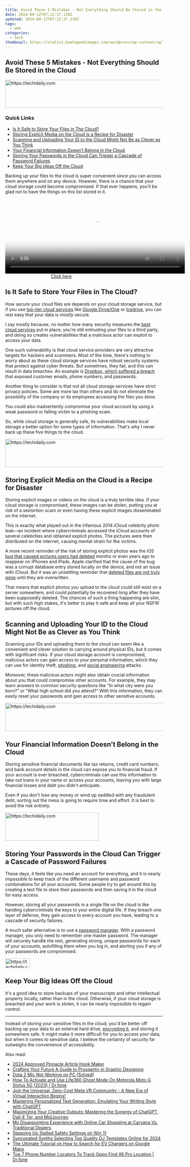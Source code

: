```yaml
---
title: Avoid These 5 Mistakes - Not Everything Should Be Stored in the Cloud
date: 2024-09-12T07:12:37.138Z
updated: 2024-09-13T07:12:37.138Z
tags:
  - web
categories:
  - tech
thumbnail: https://static1.howtogeekimages.com/wordpress/wp-content/uploads/2024/06/a-safe-with-some-files-and-a-cloud-icon-with-a-padlock-and-an-x.jpg
---
```


## Avoid These 5 Mistakes - Not Everything Should Be Stored in the Cloud

<!-- affiliate ads begin -->
<a href="https://appsumo.8odi.net/c/5597632/2123730/7443" target="_top" id="2123730">
  <img src="//a.impactradius-go.com/display-ad/7443-2123730" border="0" alt="https://techidaily.com" width="728" height="90"/>
</a>
<img height="0" width="0" src="https://appsumo.8odi.net/i/5597632/2123730/7443" style="position:absolute;visibility:hidden;" border="0" />
<!-- affiliate ads end -->

### Quick Links

* [Is It Safe to Store Your Files in The Cloud?](https://visual-screen-recording.techidaily.com/new-easyscreen-videotaker-analysis-plus-other-apps/)
* [Storing Explicit Media on the Cloud is a Recipe for Disaster](https://facebook-video-footage.techidaily.com/updated-avoiding-the-blank-thumbnail-scenario-in-shorts-for-2024/)
* [Scanning and Uploading Your ID to the Cloud Might Not Be as Clever as You Think](https://review-topics.techidaily.com/in-2024-complete-tutorial-to-use-vpna-to-fake-gps-location-on-xiaomi-redmi-a2plus-drfone-by-drfone-virtual-android/)
* [Your Financial Information Doesn’t Belong in the Cloud](https://hardware-help.techidaily.com/install-canon-mf8500c-drivers-on-your-computer-complete-guide-for-windows-users/)
* [Storing Your Passwords in the Cloud Can Trigger a Cascade of Password Failures](https://fox-blue.techidaily.com/updated-innovative-8-upgrades-for-webcam-video-quality/)
* [Keep Your Big Ideas Off the Cloud](https://change-location.techidaily.com/in-2024-full-guide-to-catch-100-iv-pokemon-using-a-map-on-samsung-galaxy-a34-5g-drfone-by-drfone-virtual-android/)

 Backing up your files to the cloud is super convenient since you can access them anywhere and on any device. However, there is a chance that your cloud storage could become compromised. If that ever happens, you'll be glad not to have the things on this list stored in it.

<!-- affiliate ads begin -->
<span id="1982499">
					<video width="576" height="240" style="cursor:pointer"
           poster="//a.impactradius-go.com/display-clicktoplayimage/1982499.png"
           onclick="if(!this.playClicked){this.play();this.setAttribute('controls',true);this.playClicked=true;}">
	   <source src="//a.impactradius-go.com/display-ad/22993-1982499">
	   <img src="//a.impactradius-go.com/display-clicktoplayimage/1982499.png" style="border: none; height: 100%; width: 100%; object-fit: contain">
	</video>
	<div style="width:360px;text-align:center"><a href="javascript:window.open(decodeURIComponent('https%3A%2F%2Fhomestyler.sjv.io%2Fc%2F5597632%2F1982499%2F22993'), '_blank');void(0);">Click here</a></div>
</span>
<img height="0" width="0" src="https://imp.pxf.io/i/5597632/1982499/22993" style="position:absolute;visibility:hidden;" border="0" />
<!-- affiliate ads end -->

##  Is It Safe to Store Your Files in The Cloud?

 How secure your cloud files are depends on your cloud storage service, but if you use [top-tier cloud services](https://instagram-video-recordings.techidaily.com/navigating-the-truth-in-your-photos-an-instagram-selfie-audit/) like [Google Drive/One](https://one.google.com/) or [Icedrive](https://icedrive.net/), you can rest easy that your data is _mostly_ secure.

 I say mostly because, no matter how many security measures the [best cloud services](https://instagram-video-recordings.techidaily.com/navigating-the-truth-in-your-photos-an-instagram-selfie-audit/) put in place, you’re still entrusting your files to a third party, and doing so creates vulnerabilities that a malicious actor can exploit to access your data.

 One such vulnerability is that cloud service providers are very attractive targets for hackers and scammers. Most of the time, there's nothing to worry about as these cloud storage services have robust security systems that protect against cyber threats. But sometimes, they fail, and this can result in data breaches. An example is [Dropbox, which suffered a breach](https://some-approaches.techidaily.com/updated-underwater-photographys-leading-seven-cams/) that exposed customer emails, phone numbers, and passwords.

 Another thing to consider is that not all cloud storage services have strict privacy policies. Some are more lax than others and do not eliminate the possibility of the company or its employees accessing the files you store.

 You could also inadvertently compromise your cloud account by using a weak password or falling victim to a phishing scam.

 So, while cloud storage is generally safe, its vulnerabilities make local storage a better option for some types of information. That's why I never back up these five things to the cloud.

<!-- affiliate ads begin -->
<a href="https://appsumo.8odi.net/c/5597632/2118311/7443" target="_top" id="2118311">
  <img src="//a.impactradius-go.com/display-ad/7443-2118311" border="0" alt="https://techidaily.com" width="728" height="90"/>
</a>
<img height="0" width="0" src="https://appsumo.8odi.net/i/5597632/2118311/7443" style="position:absolute;visibility:hidden;" border="0" />
<!-- affiliate ads end -->

##  Storing Explicit Media on the Cloud is a Recipe for Disaster

 Storing explicit images or videos on the cloud is a truly terrible idea. If your cloud storage is compromised, these images can be stolen, putting you at risk of a sextortion scam or even having these explicit images disseminated on the internet.

 This is exactly what played out in the infamous 2014 iCloud celebrity photo leak—an incident where cybercriminals accessed the iCloud accounts of several celebrities and obtained explicit photos. The pictures were then distributed on the internet, causing mental strain for the victims.

 A more recent reminder of the risk of storing explicit photos was the iOS [bug that caused pictures users had deleted](https://facebook-videos.techidaily.com/new-in-2024-facebook-cover-video-all-you-need-to-know/) months or even years ago to reappear on iPhones and iPads. Apple clarified that the cause of the bug was a corrupt database entry stored locally on the device, and not an issue with iCloud. But it was an unsettling reminder that [deleted files are not truly gone](https://screen-recording.techidaily.com/updated-enhancing-facebook-viewership-with-obs-broadcasts/) until they are overwritten.

 That means that explicit photos you upload to the cloud could still exist on a server somewhere, and could potentially be recovered long after they have been supposedly deleted. The chances of such a thing happening are slim, but with such high stakes, it's better to play it safe and keep all your NSFW pictures off the cloud.

##  Scanning and Uploading Your ID to the Cloud Might Not Be as Clever as You Think

 Scanning your IDs and uploading them to the cloud can seem like a convenient and clever solution to carrying around physical IDs, but it comes with significant risks. If your cloud storage account is compromised, malicious actors can gain access to your personal information, which they can use for identity theft, [phishing](https://visual-screen-recording.techidaily.com/updated-in-2024-the-essential-filmmakers-toolkit-a-guide-to-audio-recording/), and [social engineering](https://techidaily.com/how-to-factory-reset-oppo-a78-without-losing-data-drfone-by-drfone-reset-android-reset-android/) attacks.

 Moreover, these malicious actors might also obtain crucial information about you that could compromise other accounts. For example, they may learn answers to common security questions like “In what city were you born?” or “What high school did you attend?” With this information, they can easily reset your passwords and gain access to other sensitive accounts.

<!-- affiliate ads begin -->
<a href="https://appsumo.8odi.net/c/5597632/2130891/7443" target="_top" id="2130891">
  <img src="//a.impactradius-go.com/display-ad/7443-2130891" border="0" alt="https://techidaily.com" width="728" height="90"/>
</a>
<img height="0" width="0" src="https://appsumo.8odi.net/i/5597632/2130891/7443" style="position:absolute;visibility:hidden;" border="0" />
<!-- affiliate ads end -->

##  Your Financial Information Doesn’t Belong in the Cloud

 Storing sensitive financial documents like tax returns, credit card numbers, and bank account details in the cloud can expose you to financial fraud. If your account is ever breached, cybercriminals can use this information to take out loans in your name or access your accounts, leaving you with large financial losses and debt you didn't anticipate.

 Even if you don't lose any money or wind up saddled with any fraudulent debt, sorting out the mess is going to require time and effort. It is best to avoid the risk entirely. 

<!-- affiliate ads begin -->
<a href="https://wigfever.sjv.io/c/5597632/2005184/22899" target="_top" id="2005184">
  <img src="//a.impactradius-go.com/display-ad/22899-2005184" border="0" alt="https://techidaily.com" width="300" height="90"/>
</a>
<img height="0" width="0" src="https://wigfever.sjv.io/i/5597632/2005184/22899" style="position:absolute;visibility:hidden;" border="0" />
<!-- affiliate ads end -->

##  Storing Your Passwords in the Cloud Can Trigger a Cascade of Password Failures

 These days, it feels like you need an account for everything, and it is nearly impossible to keep track of the different username and password combinations for all your accounts. Some people try to get around this by creating a text file to store their passwords and then saving it in the cloud for easy access.

 However, storing all your passwords in a single file on the cloud is like handing cybercriminals the keys to your entire digital life. If they breach one layer of defense, they gain access to every account you have, leading to a cascade of security failures.

 A much safer alternative is to use a [password manager](https://facebook-video-content.techidaily.com/updated-how-to-create-facebook-video-ads-with-free-video-creation-kit-for-2024/). With a password manager, you only need to remember one master password. The manager will securely handle the rest, generating strong, unique passwords for each of your accounts, autofilling them when you log in, and alerting you if any of your passwords are compromised.

<!-- affiliate ads begin -->
<a href="https://25home.pxf.io/c/5597632/2123465/16836" target="_top" id="2123465">
  <img src="//a.impactradius-go.com/display-ad/16836-2123465" border="0" alt="https://techidaily.com" width="80" height="31"/>
</a>
<img height="0" width="0" src="https://25home.pxf.io/i/5597632/2123465/16836" style="position:absolute;visibility:hidden;" border="0" />
<!-- affiliate ads end -->

##  Keep Your Big Ideas Off the Cloud

 It's a good idea to store backups of your manuscripts and other intellectual property locally, rather than in the cloud. Otherwise, if your cloud storage is breached and your work is stolen, it can be nearly impossible to regain control.

---

 Instead of storing your sensitive files in the cloud, you'd be better off backing up your data to an external hard drive, [encrypting it](https://remote-screen-capture.techidaily.com/new-in-2024-ultra-clear-gameplay-best-hdmi-21-monitors-for-ps5-gamers/), and storing it somewhere safe. It might make it more difficult for you to access your data, but when it comes to sensitive data, I believe the certainty of security far outweighs the convenience of accessibility.

<ins class="adsbygoogle"
     style="display:block"
     data-ad-format="autorelaxed"
     data-ad-client="ca-pub-7571918770474297"
     data-ad-slot="1223367746"></ins>

<ins class="adsbygoogle"
     style="display:block"
     data-ad-client="ca-pub-7571918770474297"
     data-ad-slot="8358498916"
     data-ad-format="auto"
     data-full-width-responsive="true"></ins>

<span class="atpl-alsoreadstyle">Also read:</span>
<div><ul>
<li><a href="https://fox-hovers.techidaily.com/2024-approved-pinnacle-article-hook-maker/"><u>2024 Approved Pinnacle Article Hook Maker</u></a></li>
<li><a href="https://extra-tips.techidaily.com/crafting-your-future-a-guide-to-prosperity-in-graphic-designing/"><u>Crafting Your Future A Guide to Prosperity in Graphic Designing</u></a></li>
<li><a href="https://desktop-recording.techidaily.com/dota-2-mic-not-working-on-pc-solved/"><u>Dota 2 Mic Not Working on PC [Solved]</u></a></li>
<li><a href="https://location-social.techidaily.com/how-to-activate-and-use-life360-ghost-mode-on-motorola-moto-g-stylus-5g-2023-drfone-by-drfone-virtual-android/"><u>How To Activate and Use Life360 Ghost Mode On Motorola Moto G Stylus 5G (2023) | Dr.fone</u></a></li>
<li><a href="https://some-tips.techidaily.com/join-the-universal-zero-cost-meta-vr-community-a-new-era-of-virtual-interaction-begins/"><u>Join the Universal, Zero-Cost Meta VR Community - A New Era of Virtual Interaction Begins!</u></a></li>
<li><a href="https://some-tips.techidaily.com/mastering-personalized-text-generation-emulating-your-writing-style-with-chatgpt/"><u>Mastering Personalized Text Generation: Emulating Your Writing Style with ChatGPT</u></a></li>
<li><a href="https://some-tips.techidaily.com/maximizing-your-creative-outputs-mastering-the-synergy-of-chatgpt-dall-e-ter-and-midjourney/"><u>Maximizing Your Creative Outputs: Mastering the Synergy of ChatGPT, Dall-E Ter, and MidJourney</u></a></li>
<li><a href="https://some-tips.techidaily.com/my-disappointing-experience-with-online-car-shopping-at-carvana-vs-traditional-dealers/"><u>My Disappointing Experience with Online Car Shopping at Carvana Vs. Traditional Dealers</u></a></li>
<li><a href="https://windows11.techidaily.com/stepping-up-stalled-safety-settings-on-win-11/"><u>Stepping Up Stalled Safety Settings on Win 11</u></a></li>
<li><a href="https://youtube-blog.techidaily.com/pated-synths-selecting-top-quality-dj-templates-online-for-2024/"><u>Syncopated Synths Selecting Top Quality DJ Templates Online for 2024</u></a></li>
<li><a href="https://tech-recovery.techidaily.com/the-ultimate-tutorial-on-how-to-search-for-ev-chargers-on-google-maps/"><u>The Ultimate Tutorial on How to Search for EV Chargers on Google Maps</u></a></li>
<li><a href="https://android-location-track.techidaily.com/top-7-phone-number-locators-to-track-oppo-find-x6-pro-location-drfone-by-drfone-virtual-android/"><u>Top 7 Phone Number Locators To Track Oppo Find X6 Pro Location | Dr.fone</u></a></li>
</ul></div>

